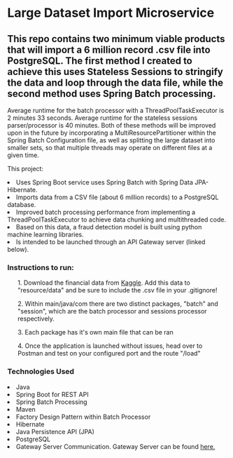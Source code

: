<h1>Large Dataset Import Microservice</h1>

<h2>This repo contains two minimum viable products that will import a 6 million record .csv file into PostgreSQL.
  The first method I created to achieve this uses Stateless Sessions to stringify the data and loop through the data file, while the second method uses Spring Batch processing. </h2>

Average runtime for the batch processor with a ThreadPoolTaskExecutor is 2 minutes 33 seconds. Average runtime for the stateless sessions parser/processor is 40 minutes.
Both of these methods will be improved upon in the future by incorporating a MultiResourcePartitioner within the Spring Batch Configuration file, as well as splitting the large dataset into smaller sets, so that multiple threads may operate on different files at a given time.<br>

This project:
<li>Uses Spring Boot service uses Spring Batch with Spring Data JPA-Hibernate.</li>
<li>Imports data from a CSV file (about 6 million records) to a PostgreSQL database.</li>
<li>Improved batch processing performance from implementing a ThreadPoolTaskExecutor to achieve data chunking and multithreaded code.</li>
<li>Based on this data, a fraud detection model is built using python machine learning libraries.</li>
<li>Is intended to be launched through an API Gateway server (linked below).</li>



<h3>Instructions to run:</h3>
<ol>1. Download the financial data from <a href="https://www.kaggle.com/ntnu-testimon/paysim1">Kaggle</a>. Add this data to "resource/data" and be sure to include the .csv file in your .gitignore!</ol>
<ol>2. Within main/java/com there are two distinct packages, "batch" and "session", which are the batch processor and sessions processor respectively.</ol>
<ol>3. Each package has it's own main file that can be ran</ol>
<ol>4. Once the application is launched without issues, head over to Postman and test on your configured port and the route "/load"</ol>

<h3>Technologies Used</h3>
<li>Java</li>
<li>Spring Boot for REST API</li>
<li>Spring Batch Processing</li>
<li>Maven</li>
<li>Factory Design Pattern within Batch Processor</li>
<li>Hibernate</li>
<li>Java Persistence API (JPA)</li>
<li>PostgreSQL</li>
<li>Gateway Server Communication. Gateway Server can be found <a href="https://github.com/margueriteblair/Final-Microservices-Project/tree/main/gateway">here.</a></li>
